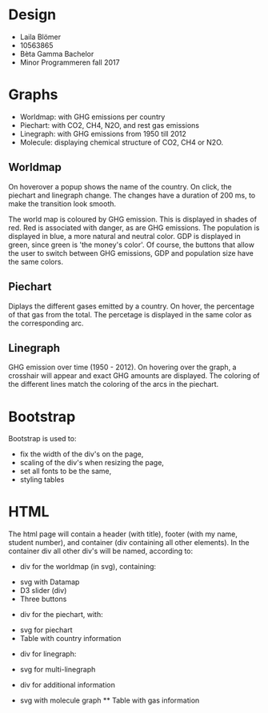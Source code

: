 # Design
* Laila Blömer 
* 10563865
* Bèta Gamma Bachelor
* Minor Programmeren fall 2017

# Graphs
* Worldmap: with GHG emissions per country
* Piechart: with CO2, CH4, N2O, and rest gas emissions
* Linegraph: with GHG emissions from 1950 till 2012
* Molecule: displaying chemical structure of CO2, CH4 or N2O.

## Worldmap
On hoverover a popup shows the name of the country. On click, the piechart and linegraph change. The changes have a duration of 200 ms, to make the transition look smooth.

The world map is coloured by GHG emission. This is displayed in shades of red. Red is associated with danger, as are GHG emissions. The population is displayed in blue, a more natural and neutral color. GDP is displayed in green, since green is 'the money's color'. Of course, the buttons that allow the user to switch between GHG emissions, GDP and population size have the same colors. 

## Piechart
Diplays the different gases emitted by a country. On hover, the percentage of that gas from the total. The percetage is displayed in the same color as the corresponding arc. 

## Linegraph
GHG emission over time (1950 - 2012). On hovering over the graph, a crosshair will appear and exact GHG amounts are displayed. The coloring of the different lines match the coloring of the arcs in the piechart. 

# Bootstrap
Bootstrap is used to:
* fix the width of the div's on the page,
* scaling of the div's when resizing the page,
* set all fonts to be the same,
* styling tables

# HTML
The html page will contain a header (with title), footer (with my name, student number), and container (div containing all other elements). In the container div all other div's will be named, according to:
* div for the worldmap (in svg), containing:
+ svg with Datamap
+ D3 slider (div)
+ Three buttons
* div for the piechart, with:
+ svg for piechart
+ Table with country information
* div for linegraph:
+ svg for multi-linegraph
* div for additional information
+ svg with molecule graph
** Table with gas information
